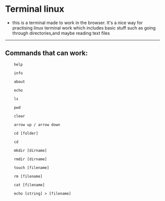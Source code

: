 # Terminal linux
- this is a terminal made to work in the browser. It's a nice way for practising linux terminal work which includes basic stuff such as going through 
directories,and maybe reading text files

---
## Commands that can work:
        help

        info

        about

        echo

        ls

        pwd

        clear

        arrow up / arrow down

        cd [folder]

        cd 

        mkdir [dirname] 

        rmdir [dirname] 

        touch [filename]

        rm [filename] 

        cat [filename] 

        echo [string] > [filename] 


